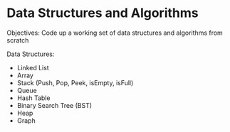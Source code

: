 # Data Structures and Algorithms

Objectives:
Code up a working set of data structures and algorithms from scratch

Data Structures:
- Linked List
- Array
- Stack (Push, Pop, Peek, isEmpty, isFull)
- Queue
- Hash Table
- Binary Search Tree (BST)
- Heap
- Graph
